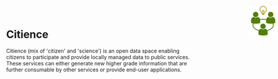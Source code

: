 <div style="position:absolute; right: 0">
  <img src="resources/logo.svg" style="width: 80px">
</div>
<div style="margin-bottom: 60px"></div>

# Citience

Citience (mix of 'citizen' and 'science') is an open data space enabling citizens to participate and provide locally managed data to public services.
These services can either generate new higher grade information that are further consumable by other services or provide end-user applications.
